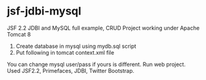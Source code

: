 # jsf-jdbi-mysql
JSF 2.2 JDBI and MySQL full example, CRUD
Project working under Apache Tomcat 8
1. Create database in mysql using mydb.sql script
2. Put following in tomcat context.xml file
<Resource
    name = "jdbc/mysql"
    auth = "Container"
    type = "javax.sql.DataSource"
    maxActive ="100"
    maxIdle = "30"
    maxWait = "10000"
    driverClassName = "com.mysql.jdbc.Driver"
    url = "jdbc:mysql://localhost:3306/mydb"
    username = "root"
    password = "root"       
/>

You can change mysql user/pass if yours is different.
Run web project.
Used JSF2.2, Primefaces, JDBI, Twitter Bootstrap.

